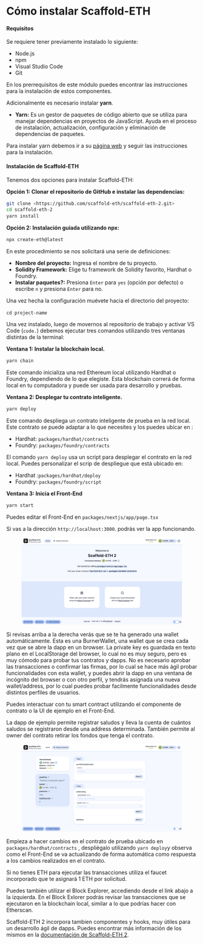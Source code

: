 # Cómo instalar Scaffold-ETH

#### Requisitos

Se requiere tener previamente instalado lo siguiente:

* Node.js
* npm
* Visual Studio Code
* Git

En los prerrequisitos de este módulo puedes encontrar las instrucciones para la instalación de estos componentes.

Adicionalmente es necesario instalar **yarn**.

* **Yarn:** Es un gestor de paquetes de código abierto que se utiliza para manejar dependencias en proyectos de JavaScript. Ayuda en el proceso de instalación, actualización, configuración y eliminación de dependencias de paquetes.

Para instalar yarn debemos ir a su [página web](https://yarnpkg.com/getting-started/install) y seguir las instrucciones para la instalación.

#### Instalación de Scaffold-ETH

Tenemos dos opciones para instalar Scaffold-ETH:

**Opción 1: Clonar el repositorio de GitHub e instalar las dependencias:**

```bash
git clone <https://github.com/scaffold-eth/scaffold-eth-2.git>
cd scaffold-eth-2
yarn install
```

**Opción 2: Instalación guiada utilizando npx:**

```bash
npx create-eth@latest
```

En este procedimiento se nos solicitará una serie de definiciones:

* **Nombre del proyecto:** Ingresa el nombre de tu proyecto.
* **Solidity Framework:** Elige tu framework de Solidity favorito, Hardhat o Foundry.
* **Instalar paquetes?:** Presiona `Enter` para `yes` (opción por defecto) o escribe  `n` y presiona  `Enter` para no.

Una vez hecha la configuración muévete hacia el directorio del proyecto:

`cd project-name`

Una vez instalado, luego de movernos al repositorio de trabajo y activar VS Code (`code.`) debemos ejecutar tres comandos utilizando tres ventanas distintas de la terminal:

**Ventana 1: Instalar la blockchain local.**

```bash
yarn chain
```

Este comando inicializa una red Ethereum local utilizando Hardhat o Foundry, dependiendo de lo que elegiste. Esta blockchain correrá de forma local en tu computadora y puede ser usada para desarrollo y pruebas.

**Ventana 2: Desplegar tu contrato inteligente.**

```bash
yarn deploy
```

Este comando despliega un contrato inteligente de prueba en la red local. Este contrato se puede adaptar a lo que necesites y los puedes ubicar en :

* Hardhat: `packages/hardhat/contracts`
* Foundry: `packages/foundry/contracts`

El comando  `yarn deploy` usa un script para desplegar el contrato en la red local. Puedes personalizar el scrip de despliegue que está ubicado en:

* Hardhat :`packages/hardhat/deploy`
* Foundry:  `packages/foundry/script`

**Ventana 3: Inicia el Front-End**

```bash
yarn start
```

Puedes editar el Front-End en  `packages/nextjs/app/page.tsx`

Si vas a la dirección `http://localhost:3000`. podrás ver la app funcionando.

<figure><img src="../../../../.gitbook/assets/Untitled (9).png" alt=""><figcaption></figcaption></figure>

Si revisas arriba a la derecha verás que se te ha generado una wallet automáticamente. Esta es una BurnerWallet, una wallet que se crea cada vez que se abre la dapp en un browser. La private key es guardada en texto plano en el LocalStorage del browser, lo cual no es muy seguro, pero es muy cómodo para probar tus contratos y dapps. No es necesario aprobar las transacciones o confirmar las firmas, por lo cual se hace más ágil probar funcionalidades con esta wallet, y puedes abrir la dapp en una ventana de incógnito del browser o con otro perfil, y tendrás asignada una nueva wallet/address, por lo cual puedes probar facilmente funcionalidades desde distintos perfiles de usuarios.

Puedes interactuar con tu smart contract utilizando el componente de contrato o la UI de ejemplo en el Front-End.

La dapp de ejemplo permite registrar saludos y lleva la cuenta de cuántos saludos se registraron desde una address determinada. También permite al owner del contrato retirar los fondos que tenga el contrato.

<figure><img src="../../../../.gitbook/assets/Untitled (10).png" alt=""><figcaption></figcaption></figure>

Empieza a hacer cambios en el contrato de prueba ubicado en `packages/hardhat/contracts` , despliégalo utilizando `yarn deploy`y observa como el Front-End se va actualizando de forma automática como respuesta a los cambios realizados en el contrato.

Si no tienes ETH para ejecutar las transacciones utiliza el faucet incorporado que te asignará 1 ETH por solicitud.

Puedes también utilizar el Block Explorer, accediendo desde el link abajo a la izquierda. En el Block Exlorer podrás revisar las transacciones que se ejecutaron en la blockchain local, similar a lo que podrías hacer con Etherscan.

Scaffold-ETH 2 incorpora tambien componentes y hooks, muy útiles para un desarrollo ágil de dapps. Puedes encontrar más información de los mismos en la [documentación de Scaffold-ETH 2](https://docs.scaffoldeth.io/).
